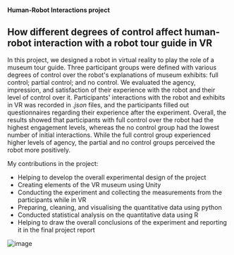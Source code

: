 #### Human-Robot Interactions project
## How different degrees of control affect human-robot interaction with a robot tour guide in VR

In this project, we designed a robot in virtual reality to play the role of a museum tour guide. Three participant groups were defined with various degrees of control over the robot's explanations of museum exhibits: full control; partial control; and no control. We evaluated the agency, impression, and satisfaction of their experience with the robot and their level of control over it. Participants' interactions with the robot and exhibits in VR was recorded in _.json_ files, and the participants filled out questionnaires regarding their experience after the experiment. Overall, the results showed that participants with full control over the robot had the highest engagement levels, whereas the no control group had the lowest number of initial interactions. While the full control group experienced higher levels of agency, the partial and no control groups perceived the robot more positively.

My contributions in the project:
- Helping to develop the overall experimental design of the project
- Creating elements of the VR museum using Unity
- Conducting the experiment and collecting the measurements from the participants while in VR
- Preparing, cleaning, and visualising the quantitative data using python
- Conducted statistical analysis on the quantitative data using R
- Helping to draw the overall conclusions of the experiment and reporting it in the final project report

![image](https://github.com/fatemehaa/Human-Robot-Interactions/assets/50797701/77b797e3-22a7-4458-90b0-5d85d016a314)
